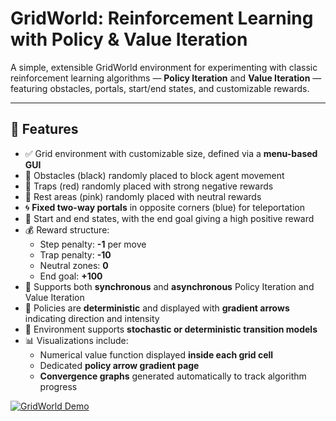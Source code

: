 # GridWorld: Reinforcement Learning with Policy & Value Iteration

A simple, extensible GridWorld environment for experimenting with classic reinforcement learning algorithms — **Policy Iteration** and **Value Iteration** — featuring obstacles, portals, start/end states, and customizable rewards.

---

## 🧠 Features

- ✅ Grid environment with customizable size, defined via a **menu-based GUI**  
- 🚧 Obstacles (black) randomly placed to block agent movement  
- 🔴 Traps (red) randomly placed with strong negative rewards  
- 🌸 Rest areas (pink) randomly placed with neutral rewards  
- 🌀 **Fixed two-way portals** in opposite corners (blue) for teleportation  
- 🏁 Start and end states, with the end goal giving a high positive reward  
- 💰 Reward structure:  
  - Step penalty: **-1** per move  
  - Trap penalty: **-10**  
  - Neutral zones: **0**  
  - End goal: **+100**  
- 🔄 Supports both **synchronous** and **asynchronous** Policy Iteration and Value Iteration  
- 🎯 Policies are **deterministic** and displayed with **gradient arrows** indicating direction and intensity  
- 🔀 Environment supports **stochastic or deterministic transition models**  
- 📊 Visualizations include:  
  - Numerical value function displayed **inside each grid cell**  
  - Dedicated **policy arrow gradient page**  
  - **Convergence graphs** generated automatically to track algorithm progress  

[![GridWorld Demo](https://img.youtube.com/vi/9Do_KB7WzRQ/0.jpg)](https://youtu.be/9Do_KB7WzRQ)


